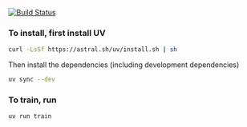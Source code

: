 [![Build Status][build-img]][build-url]


### To install, first install UV
```bash
curl -LsSf https://astral.sh/uv/install.sh | sh
```
Then install the dependencies (including development dependencies)
```bash
uv sync --dev
```

### To train, run

```bash
uv run train
```


[build-img]:https://github.com/pfrommerd/nanogen/workflows/pytest-uv/badge.svg
[build-url]:https://github.com/pfrommerd/nanogen/actions?query=workflow%3Apytest-uv

